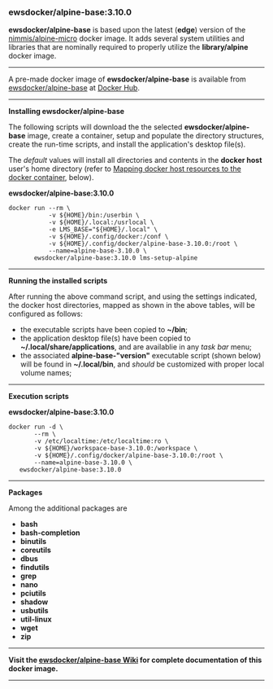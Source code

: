 ### ewsdocker/alpine-base:3.10.0

**ewsdocker/alpine-base** is based upon the latest (**edge**) version of the [nimmis/alpine-micro](https://github.com/nimmis/alpine-micro) docker image. It adds several system utilities and libraries that are nominally required to properly utilize the **library/alpine** docker image.  

______  

A pre-made docker image of **ewsdocker/alpine-base** is available from [ewsdocker/alpine-base](https://hub.docker.com/r/ewsdocker/alpine-base/) at [Docker Hub](https://hub.docker.com).  
______  


**Installing ewsdocker/alpine-base**  

The following scripts will download the the selected **ewsdocker/alpine-base** image, create a container, setup and populate the directory structures, create the run-time scripts, and install the application's desktop file(s).  

The <i>default</i> values will install all directories and contents in the <b>docker host</b> user's home directory (refer to <a href="#mapping">Mapping docker host resources to the docker container</a>, below).  

**ewsdocker/alpine-base:3.10.0**
  
    docker run --rm \
               -v ${HOME}/bin:/userbin \
               -v ${HOME}/.local:/usrlocal \
               -e LMS_BASE="${HOME}/.local" \
               -v ${HOME}/.config/docker:/conf \
               -v ${HOME}/.config/docker/alpine-base-3.10.0:/root \
               --name=alpine-base-3.10.0 \
           ewsdocker/alpine-base:3.10.0 lms-setup-alpine  

____  

**Running the installed scripts**

After running the above command script, and using the settings indicated, the docker host directories, mapped as shown in the above tables, will be configured as follows:

 - the executable scripts have been copied to **~/bin**;  
 - the application desktop file(s) have been copied to **~/.local/share/applications**, and are availablie in any _task bar_ menu;  
 - the associated **alpine-base-"version"** executable script (shown below) will be found in **~/.local/bin**, and _should_ be customized with proper local volume names;  

____  

**Execution scripts**  

**ewsdocker/alpine-base:3.10.0**  
  
    docker run -d \
           --rm \
           -v /etc/localtime:/etc/localtime:ro \
           -v ${HOME}/workspace-base-3.10.0:/workspace \
           -v ${HOME}/.config/docker/alpine-base-3.10.0:/root \
           --name=alpine-base-3.10.0 \
       ewsdocker/alpine-base:3.10.0  

____  


**Packages**  

Among the additional packages are   

  - **bash**
  - **bash-completion**  
  - **binutils** 
  - **coreutils**
  - **dbus**
  - **findutils**
  - **grep**
  - **nano**
  - **pciutils**
  - **shadow**
  - **usbutils**
  - **util-linux**
  - **wget** 
  - **zip**

______  

**Visit the [ewsdocker/alpine-base Wiki](https://github.com/ewsdocker/alpine-base/wiki/QuickStart) for complete documentation of this docker image.**  

____  

